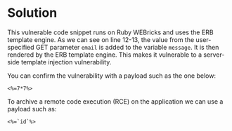 # Solution

This vulnerable code snippet runs on Ruby WEBricks and uses the ERB template engine.
As we can see on line 12-13, the value from the user-specified GET parameter `email` is added to the variable `message`. It is then rendered by the ERB template engine. This makes it vulnerable to a server-side template injection vulnerability.

You can confirm the vulnerability with a payload such as the one below:
```
<%=7*7%>
```

To archive a remote code execution (RCE) on the application we can use a payload such as:
```
<%=`id`%>
```